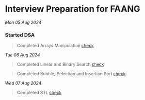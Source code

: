 # Interview Preparation for FAANG

_Mon 05 Aug 2024_

### Started DSA

> Completed Arrays Manipulation [check](./DSA/arrays/array-manipulation/main.cpp)

_Tue 06 Aug 2024_

> Completed Linear and Binary Search [check](./DSA/arrays/searching-sorting/searching.cpp)

> Completed Bubble, Selection and Insertion Sort [check](./DSA/arrays/searching-sorting/sorting.cpp)

_Wed 07 Aug 2024_

> Completed STL [check](./DSA/STL)
